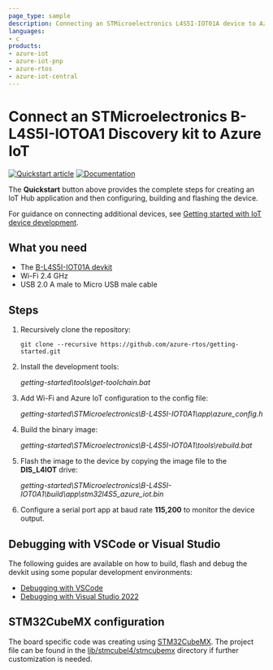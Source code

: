 ```yaml
---
page_type: sample
description: Connecting an STMicroelectronics L4S5I-IOT01A device to Azure IoT using Azure RTOS
languages:
- c
products:
- azure-iot
- azure-iot-pnp
- azure-rtos
- azure-iot-central
---
```


# Connect an STMicroelectronics B-L4S5I-IOTOA1 Discovery kit to Azure IoT

[![Quickstart article](../../docs/media/docs-link-buttons/azure-quickstart.svg)](https://docs.microsoft.com/azure/iot-develop/quickstart-devkit-stm-b-l4s5i-iot-hub)
[![Documentation](../../docs/media/docs-link-buttons/azure-documentation.svg)](https://docs.microsoft.com/azure/iot-develop/)

The **Quickstart** button above provides the complete steps for creating an IoT Hub application and then configuring, building and flashing the device.

For guidance on connecting additional devices, see [Getting started with IoT device development](https://learn.microsoft.com/azure/iot-develop/about-getting-started-device-development).

## What you need

* The [B-L4S5I-IOT01A devkit](https://www.st.com/en/evaluation-tools/b-l4s5i-iot01a.html)
* Wi-Fi 2.4 GHz
* USB 2.0 A male to Micro USB male cable

## Steps

1. Recursively clone the repository:
    ```shell
    git clone --recursive https://github.com/azure-rtos/getting-started.git
    ```

1. Install the development tools:

    *getting-started\tools\get-toolchain.bat*

1. Add Wi-Fi and Azure IoT configuration to the config file:

    *getting-started\STMicroelectronics\B-L4S5I-IOT0A1\app\azure_config.h*

1. Build the binary image:

    *getting-started\STMicroelectronics\B-L4S5I-IOT0A1\tools\rebuild.bat*

1. Flash the image to the device by copying the image file to the **DIS_L4IOT** drive:

    *getting-started\STMicroelectronics\B-L4S5I-IOT0A1\build\app\stm32l4S5_azure_iot.bin*

1. Configure a serial port app at baud rate **115,200** to monitor the device output.

## Debugging with VSCode or Visual Studio

The following guides are available on how to build, flash and debug the devkit using some popular development environments:

* [Debugging with VSCode](vscode.md)
* [Debugging with Visual Studio 2022](VS.md)

## STM32CubeMX configuration

The board specific code was creating using [STM32CubeMX](https://www.st.com/en/development-tools/stm32cubemx.html). The project file can be found in the [lib/stmcubel4/stmcubemx]() directory if further customization is needed.

